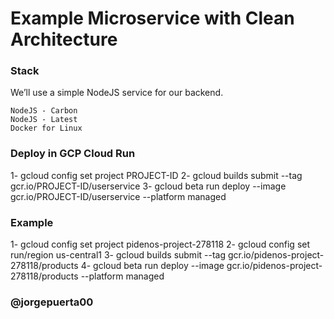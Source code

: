 # Example Microservice with Clean Architecture

### Stack
  We’ll use a simple NodeJS service for our backend.

    NodeJS - Carbon
    NodeJS - Latest
    Docker for Linux

### Deploy in GCP Cloud Run

1- gcloud config set project PROJECT-ID
2- gcloud builds submit --tag gcr.io/PROJECT-ID/userservice
3- gcloud beta run deploy --image gcr.io/PROJECT-ID/userservice --platform managed

### Example
1- gcloud config set project pidenos-project-278118
2- gcloud config set run/region us-central1
3- gcloud builds submit --tag gcr.io/pidenos-project-278118/products
4- gcloud beta run deploy --image gcr.io/pidenos-project-278118/products --platform managed

### @jorgepuerta00
